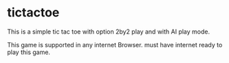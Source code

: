 # tictactoe
This is a simple tic tac toe with option 2by2 play and with AI play mode.

This game is supported in any internet Browser. must have internet ready to play this game.
